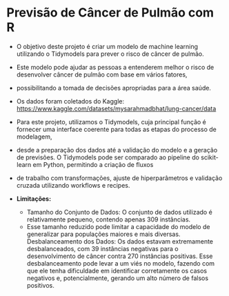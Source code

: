 # Previsão de Câncer de Pulmão com R

- O objetivo deste projeto é criar um modelo de machine learning utilizando o Tidymodels para prever o risco de câncer de pulmão.
- Este modelo pode ajudar as pessoas a entenderem melhor o risco de desenvolver câncer de pulmão com base em vários fatores,
- possibilitando a tomada de decisões apropriadas para a área saúde.
      
- Os dados foram coletados do Kaggle: https://www.kaggle.com/datasets/mysarahmadbhat/lung-cancer/data
  
- Para este projeto, utilizamos o Tidymodels, cuja principal função é fornecer uma interface coerente para todas as etapas do processo de modelagem,
- desde a preparação dos dados até a validação do modelo e a geração de previsões. O Tidymodels pode ser comparado ao pipeline do scikit-learn em Python, permitindo a criação de fluxos
- de trabalho com transformações, ajuste de hiperparâmetros e validação cruzada utilizando workflows e recipes.

- **Limitações:**
   - Tamanho do Conjunto de Dados: O conjunto de dados utilizado é relativamente pequeno, contendo apenas 309 instâncias.
   - Esse tamanho reduzido pode limitar a capacidade do modelo de generalizar para populações maiores e mais diversas.
Desbalanceamento dos Dados: Os dados estavam extremamente desbalanceados, com 39 instâncias negativas para o desenvolvimento de câncer contra 270 instâncias positivas. Esse desbalanceamento pode levar a um viés no modelo, fazendo com que ele tenha dificuldade em identificar corretamente os casos negativos e, potencialmente, gerando um alto número de falsos positivos.
